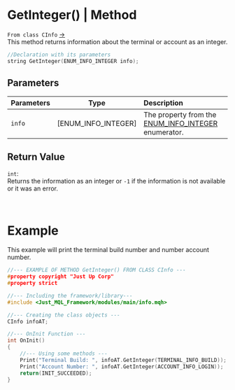 # GetInteger() | Method
`From class CInfo` [->](info.md) <br>
This method returns information about the terminal or account as an integer.

```cpp
//Declaration with its parameters
string GetInteger(ENUM_INFO_INTEGER info);
```

## Parameters
| Parameters |        Type         | Description                                                                                              |
| :--------- | :-----------------: | :------------------------------------------------------------------------------------------------------- |
| `info`     | [ENUM_INFO_INTEGER] | The property from the [ENUM_INFO_INTEGER](../../enumerations/e_enum_info.md/#ENUM_INFO_INTEGER) enumerator. |

## Return Value
`int`: <br>
Returns the information as an integer or `-1` if the information is not available or it was an error.

<br>

# Example
This example will print the terminal build number and number account number.
```cpp
//--- EXAMPLE OF METHOD GetInteger() FROM CLASS CInfo ---
#property copyright "Just Up Corp"
#property strict

//--- Including the framework/library---
#include <Just_MQL_Framework/modules/main/info.mqh>

//--- Creating the class objects ---
CInfo infoAT;

//--- OnInit Function ---
int OnInit()
{
    //--- Using some methods ---
    Print("Terminal Build: ", infoAT.GetInteger(TERMINAL_INFO_BUILD));
    Print("Account Number: ", infoAT.GetInteger(ACCOUNT_INFO_LOGIN));
    return(INIT_SUCCEEDED);
}
```